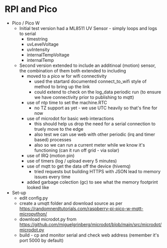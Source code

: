 # RPI and Pico

* Pico / Pico W
  * Initial test version had a ML8511 UV Sensor - simply loops and logs to serial
     * timestring
     * uvLevelVoltage
     * uvIntensity
     * internalTempVoltage
     * internalTemp
  * Second version extended to include an additinoal (motion) sensor, the combination of them both extended to including
    * moved to a pico w for wifi connectivity
      * used the startard documented connect_to_wifi style of method to bring up the link
      * could extend to check on the log_data periodic run (to ensure we have connectivity prior to publishing to mqtt) 
    * use of ntp time to set the machine.RTC
      * no TZ support as yet - we use UTC heavily so that's fine for now
    * use of microdot for basic web interactions
      * this should help us drop the need for a serial connection to truely move to the edge
      * also test we can use web with other periodic (irq and timer based) processes
      * also so we can run a current meter while we know it's functioning (can it run off grid - via solar)
    * use of IRQ (motion pin)
    * use of timers (log / upload every 5 minutes)
    * use of mqtt to get the data off the device (hivemq)
      * tried requests but building HTTPS with JSON lead to memory issues every time
    * added garbage colection (gc) to see what the memory footprint looked like
* Set-up
  * edit config.py 
  * create a umqtt folder and download source as per https://randomnerdtutorials.com/raspberry-pi-pico-w-mqtt-micropython/
  * download microdot.py from https://github.com/miguelgrinberg/microdot/blob/main/src/microdot/microdot.py
  * build - cp and monitor serial and check web address (remember it's port 5000 by default)

